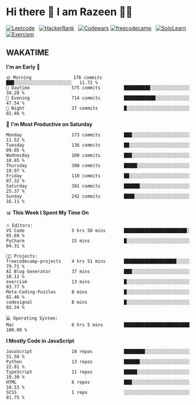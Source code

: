 # Hi there 👋 I am Razeen 👩‍💻


[![Leetcode](https://img.shields.io/badge/-LeetCode-FFA116?style=for-the-badge&logo=LeetCode&logoColor=black)](https://leetcode.com/razeenshaikh/)&nbsp;&nbsp;
[![HackerRank](https://img.shields.io/badge/-Hackerrank-2EC866?style=for-the-badge&logo=HackerRank&logoColor=white)](https://www.hackerrank.com/profile/razeen_m_shaikh)&nbsp;&nbsp;
[![Codewars](https://img.shields.io/badge/Codewars-B1361E?style=for-the-badge&logo=Codewars&logoColor=white)](https://www.codewars.com/users/razeen_shaikh)
[![freecodecamp](https://img.shields.io/badge/freecodecamp-27273D?style=for-the-badge&logo=freecodecamp&logoColor=white)](https://www.freecodecamp.org/razeen)&nbsp;&nbsp;
[![SoloLearn](https://img.shields.io/badge/-Sololearn-3a464b?style=for-the-badge&logo=Sololearn&logoColor=white)](https://www.sololearn.com/en/profile/30940776)&nbsp;&nbsp;
[![Exercism](https://img.shields.io/badge/Exercism-009CAB?style=for-the-badge&logo=exercism&logoColor=white)](https://exercism.org/profiles/Razeen-Shaikh)

## WAKATIME

<!--START_SECTION:waka-->
**I'm an Early 🐤** 

```text
🌞 Morning                176 commits         ███░░░░░░░░░░░░░░░░░░░░░░   11.72 % 
🌆 Daytime                575 commits         ██████████░░░░░░░░░░░░░░░   38.28 % 
🌃 Evening                714 commits         ████████████░░░░░░░░░░░░░   47.54 % 
🌙 Night                  37 commits          █░░░░░░░░░░░░░░░░░░░░░░░░   02.46 % 
```
📅 **I'm Most Productive on Saturday** 

```text
Monday                   173 commits         ███░░░░░░░░░░░░░░░░░░░░░░   11.52 % 
Tuesday                  136 commits         ██░░░░░░░░░░░░░░░░░░░░░░░   09.05 % 
Wednesday                160 commits         ███░░░░░░░░░░░░░░░░░░░░░░   10.65 % 
Thursday                 300 commits         █████░░░░░░░░░░░░░░░░░░░░   19.97 % 
Friday                   110 commits         ██░░░░░░░░░░░░░░░░░░░░░░░   07.32 % 
Saturday                 381 commits         ██████░░░░░░░░░░░░░░░░░░░   25.37 % 
Sunday                   242 commits         ████░░░░░░░░░░░░░░░░░░░░░   16.11 % 
```


📊 **This Week I Spent My Time On** 

```text
🔥 Editors: 
VS Code                  5 hrs 50 mins       ████████████████████████░   95.69 % 
PyCharm                  15 mins             █░░░░░░░░░░░░░░░░░░░░░░░░   04.31 % 

🐱‍💻 Projects: 
freecodecamp-projects    4 hrs 51 mins       ████████████████████░░░░░   79.71 % 
AI Blog Generator        37 mins             ███░░░░░░░░░░░░░░░░░░░░░░   10.12 % 
exercism                 13 mins             █░░░░░░░░░░░░░░░░░░░░░░░░   03.77 % 
Meta-Coding-Puzzles      8 mins              █░░░░░░░░░░░░░░░░░░░░░░░░   02.46 % 
codesignal               8 mins              █░░░░░░░░░░░░░░░░░░░░░░░░   02.34 % 

💻 Operating System: 
Mac                      6 hrs 5 mins        █████████████████████████   100.00 % 
```

**I Mostly Code in JavaScript** 

```text
JavaScript               18 repos            ████████░░░░░░░░░░░░░░░░░   31.58 % 
Python                   13 repos            ██████░░░░░░░░░░░░░░░░░░░   22.81 % 
TypeScript               11 repos            █████░░░░░░░░░░░░░░░░░░░░   19.30 % 
HTML                     6 repos             ███░░░░░░░░░░░░░░░░░░░░░░   10.53 % 
SCSS                     1 repo              ░░░░░░░░░░░░░░░░░░░░░░░░░   01.75 % 
```




<!--END_SECTION:waka-->
